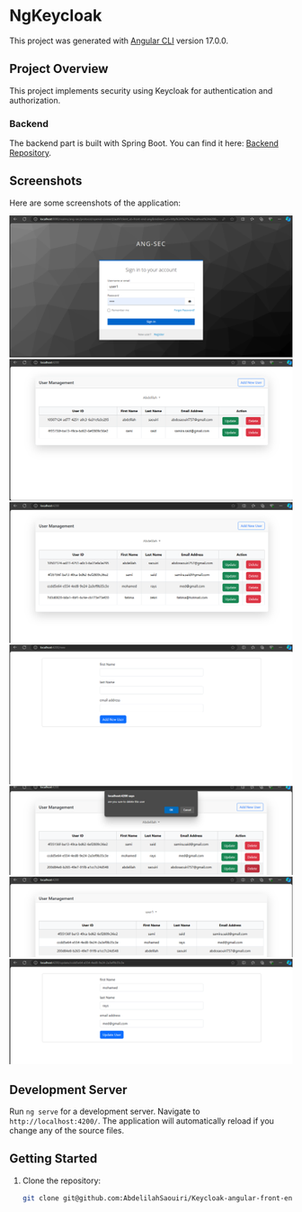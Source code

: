 # NgKeycloak

This project was generated with [Angular CLI](https://github.com/angular/angular-cli) version 17.0.0.

## Project Overview

This project implements security using Keycloak for authentication and authorization.


### Backend

The backend part is built with Spring Boot. You can find it here: [Backend Repository](https://github.com/AbdelilahSaouiri/keycloak-spring-boot.git).

## Screenshots

Here are some screenshots of the application:

![Screenshot 1](./src/assets/images/Screenshot%202024-09-29%20041841.png)
![Screenshot 2](./src/assets/images/Screenshot%202024-09-29%20042911.png)
![Screenshot 3](./src/assets/images/Screenshot%202024-09-29%20043040.png)
![Screenshot 4](./src/assets/images/Screenshot%202024-09-29%20043119.png)
![Screenshot 5](./src/assets/images/Screenshot%202024-09-29%20043440.png)
![Screenshot 6](./src/assets/images/Screenshot%202024-09-29%20043514.png)
![Screenshot 7](./src/assets/images/Screenshot%202024-09-29%20044613.png)

## Development Server

Run `ng serve` for a development server. Navigate to `http://localhost:4200/`. The application will automatically reload if you change any of the source files.

## Getting Started

1. Clone the repository:
   ```bash
   git clone git@github.com:AbdelilahSaouiri/Keycloak-angular-front-end.git
  ```
